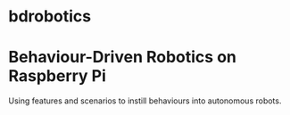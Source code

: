 # bdrobotics
# Behaviour-Driven Robotics on Raspberry Pi

Using features and scenarios to instill behaviours into autonomous robots.
